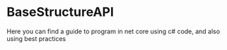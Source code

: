 # BaseStructureAPI
Here you can find a guide to program in net core using c# code, and also using best practices
